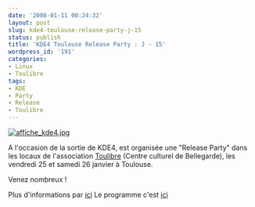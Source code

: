 ```yaml
---
date: '2008-01-11 00:24:32'
layout: post
slug: kde4-toulouse-release-party-j-15
status: publish
title: 'KDE4 Toulouse Release Party : J - 15'
wordpress_id: '191'
categories:
- Linux
- Toulibre
tags:
- KDE
- Party
- Release
- Toulibre
---
```


[![affiche_kde4.jpg](http://www.zenithar.org/wp-content/uploads/affiche_kde4.jpg)](http://www.zenithar.org/wp-content/uploads/affiche_kde4.jpg)



A l'occasion de la sortie de KDE4, est organisée une "Release Party" dans les locaux de l'association [Toulibre](http://www.toulibre.org/) (Centre culturel de Bellegarde), les vendredi 25 et samedi 26 janvier à Toulouse.

Venez nombreux !

Plus d'informations par [ici](http://www.toulibre.org/KDE4)
Le programme c'est [ici](http://www.toulibre.org/KDE4Programme26Janvier2008)
